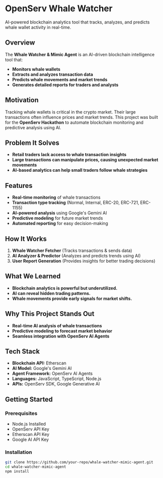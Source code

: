 # OpenServ Whale Watcher
AI-powered blockchain analytics tool that tracks, analyzes, and predicts whale wallet activity in real-time.

## Overview
The **Whale Watcher & Mimic Agent** is an AI-driven blockchain intelligence tool that:
- **Monitors whale wallets** 
- **Extracts and analyzes transaction data** 
- **Predicts whale movements and market trends** 
- **Generates detailed reports for traders and analysts** 

## Motivation
Tracking whale wallets is critical in the crypto market. Their large transactions often influence prices and market trends. This project was built for the **OpenServ Hackathon** to automate blockchain monitoring and predictive analysis using AI.

## Problem It Solves
- **Retail traders lack access to whale transaction insights**
- **Large transactions can manipulate prices, causing unexpected market movements**  
- **AI-based analytics can help small traders follow whale strategies**  

## Features
- **Real-time monitoring** of whale transactions
- **Transaction type tracking** (Normal, Internal, ERC-20, ERC-721, ERC-1155)
- **AI-powered analysis** using Google's Gemini AI
- **Predictive modeling** for future market trends
- **Automated reporting** for easy decision-making

## How It Works
1. **Whale Watcher Fetcher** (Tracks transactions & sends data)
2. **AI Analyzer & Predictor** (Analyzes and predicts trends using AI)
3. **User Report Generation** (Provides insights for better trading decisions)

## What We Learned
- **Blockchain analytics is powerful but underutilized.**
- **AI can reveal hidden trading patterns.**
- **Whale movements provide early signals for market shifts.**

## Why This Project Stands Out
- **Real-time AI analysis of whale transactions**
- **Predictive modeling to forecast market behavior**
- **Seamless integration with OpenServ AI Agents**  

## Tech Stack
- **Blockchain API:** Etherscan
- **AI Model:** Google's Gemini AI
- **Agent Framework:** OpenServ AI Agents
- **Languages:** JavaScript, TypeScript, Node.js
- **APIs:** OpenServ SDK, Google Generative AI

## Getting Started

### Prerequisites
- Node.js Installed
- OpenServ API Key
- Etherscan API Key
- Google AI API Key

### Installation
```sh
git clone https://github.com/your-repo/whale-watcher-mimic-agent.git
cd whale-watcher-mimic-agent
npm install

